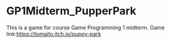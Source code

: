 # GP1Midterm_PupperPark
This is a game for course Game Programming 1 midterm. Game link:https://tomaito.itch.io/puppy-park
